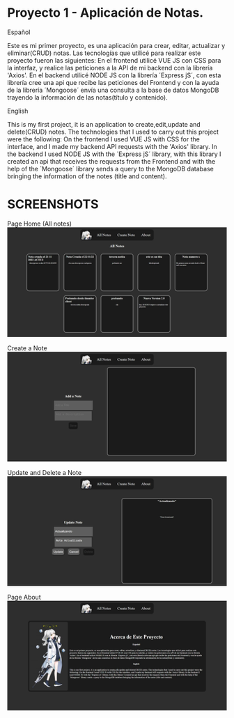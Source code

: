 # Proyecto 1 - Aplicación de Notas.


Español

Este es mi primer proyecto, es una aplicación para crear, editar, actualizar y eliminar(CRUD) notas. Las tecnologías que utilicé para realizar este proyecto fueron las siguientes: 
En el frontend utilicé VUE JS con CSS para la interfaz, y realice las peticiones a la API de mi backend con la librería 'Axios'.
En el backend utilicé NODE JS con la librería ´Express jS´, con esta librería cree una api que recibe las peticiones del Frontend y con la ayuda de la librería ´Mongoose´ envía una consulta a la base de datos MongoDB trayendo la información de las notas(título y contenido).

English

This is my first project, it is an application to create,edit,update and delete(CRUD) notes. The technologies that I used to carry out this project were the following:
On the frontend I used VUE JS with CSS for the interface, and I made my backend API requests with the 'Axios' library.
In the backend I used NODE JS with the ´Express jS´ library, with this library I created an api that receives the requests from the Frontend and with the help of the ´Mongoose´ library sends a query to the MongoDB database bringing the information of the notes (title and content).



# SCREENSHOTS


Page Home (All notes)  
![page-home](/Screenshots/home.jpeg)

Create a Note  
![page-create-note](/Screenshots/create.jpeg)

Update and Delete a Note  
![page-update-delete-notes](/Screenshots/update.jpeg)

Page About  
![page-about](/Screenshots/about.jpeg)